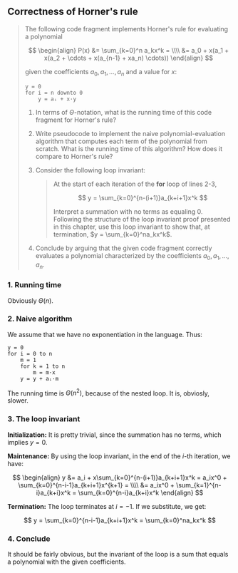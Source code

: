 ## Correctness of Horner's rule

> The following code fragment implements Horner's rule for evaluating a
> polynomial
>
> $$ \begin{align}
>    P(x) &= \sum_{k=0}^n a_kx^k = \\\\
>         &= a_0 + x(a_1 + x(a_2 + \cdots + x(a_{n-1} + xa_n) \cdots))
>    \end{align} $$
>
> given the coefficients $a_0, a_1, \ldots ,a_n$ and a value for $x$:
>
>     y = 0
>     for i = n downto 0
>         y = aᵢ + x·y
>
> 1. In terms of $\Theta$-notation, what is the running time of this code
>    fragment for Horner's rule?
>
> 2. Write pseudocode to implement the naive polynomial-evaluation algorithm
>    that computes each term of the polynomial from scratch. What is the
>    running time of this algorithm? How does it compare to Horner's rule?
>
> 3. Consider the following loop invariant:
>    > At the start of each iteration of the **for** loop of lines 2-3,
>    >
>    > $$ y = \sum_{k=0}^{n-(i+1)}a_{k+i+1}x^k $$
>    >
>    > Interpret a summation with no terms as equaling 0. Following the
>    > structure of the loop invariant proof presented in this chapter, use
>    > this loop invariant to show that, at termination,
>    > $y = \sum_{k=0}^na_kx^k$.
>
> 4. Conclude by arguing that the given code fragment correctly evaluates a
>    polynomial characterized by the coefficients $a_0,a_1,\ldots,a_n$.

### 1. Running time

Obviously $\Theta(n)$.

### 2. Naive algorithm

We assume that we have no exponentiation in the language. Thus:

    y = 0
    for i = 0 to n
        m = 1
        for k = 1 to n
            m = m·x
        y = y + aᵢ·m

The running time is $\Theta(n^2)$, because of the nested loop. It is,
obviosly, slower.

### 3. The loop invariant

**Initialization:** It is pretty trivial, since the summation has no terms,
which implies $y = 0$.

**Maintenance:** By using the loop invariant, in the end of the $i$-th
iteration, we have:

$$ \begin{align}
     y &= a_i + x\sum_{k=0}^{n-(i+1)}a_{k+i+1}x^k
        = a_ix^0 + \sum_{k=0}^{n-i-1}a_{k+i+1}x^{k+1} = \\\\
       &= a_ix^0 + \sum_{k=1}^{n-i}a_{k+i}x^k
        = \sum_{k=0}^{n-i}a_{k+i}x^k
  \end{align} $$

**Termination:** The loop terminates at $i = -1$. If we substitute, we get:

$$ y = \sum_{k=0}^{n-i-1}a_{k+i+1}x^k = \sum_{k=0}^na_kx^k $$

### 4. Conclude

It should be fairly obvious, but the invariant of the loop is a sum that
equals a polynomial with the given coefficients.
